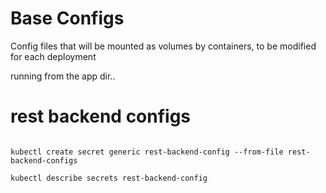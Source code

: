 # Base Configs

Config files that will be mounted as volumes by containers, to be modified for each deployment

running from the app dir..

# rest backend configs

```

kubectl create secret generic rest-backend-config --from-file rest-backend-configs

kubectl describe secrets rest-backend-config

```